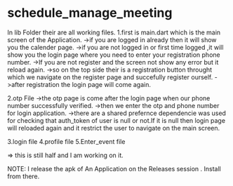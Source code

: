 # schedule_manage_meeting
In lib Folder their are all working files.
1.first is main.dart which is the main screen of the Application.
->if you are logged in already then it will show you the calender page.
->if you are not logged in or first time logged ,it will show you the login page where you need to enter your registration phone number.
->If you are not register and the screen not show any error but it reload again.
->so on the top side their is a registration button throught which we navigate on the register page and succefully register ourself.
->after registration the login page will come again.

2.otp File
->the otp page is come after the login page when our phone number successfully verified.
->then we enter the otp and phone number for login application.
->there are a shared prefernce dependencie was used for checking that auth_token of user is null or not.If it is null then login page will reloaded again and it restrict the user to navigate on the main screen.

3.login file
4.profile file
5.Enter_event file

=> this is still half and I am working on it.

NOTE: I release the apk of An Application on the Releases session . Install from there.
